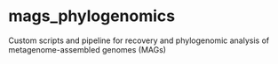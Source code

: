 # mags_phylogenomics
Custom scripts and pipeline for recovery and phylogenomic analysis of metagenome-assembled genomes (MAGs)
